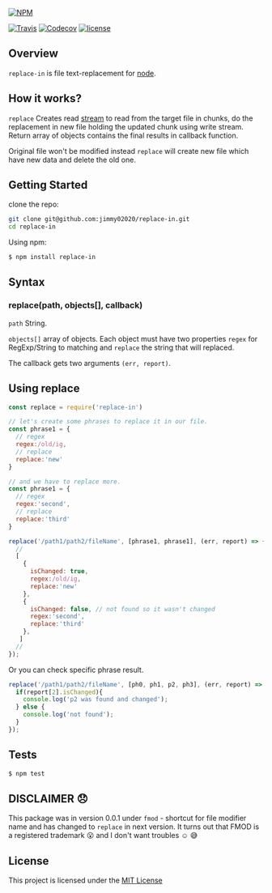 [![NPM](https://nodei.co/npm/replace-in.png?downloads=true&downloadRank=true&stars=true)](https://nodei.co/npm/replace-in/)

[![Travis](https://img.shields.io/travis/rust-lang/rust.svg)](https://travis-ci.org/Jimmy02020/replace-in)
[![Codecov](https://img.shields.io/codecov/c/github/codecov/example-python.svg)](https://codecov.io/gh/Jimmy02020/replace-in)
[![license](https://img.shields.io/github/license/mashape/apistatus.svg)](https://github.com/Jimmy02020/replace-in/blob/master/LICENSE)

Overview
--------
``replace-in`` is file text-replacement for [node](https://nodejs.org/en/).

How it works?
--------

``replace`` Creates read [stream](https://nodejs.org/api/stream.html) to read from the target file in chunks, do the replacement in new file holding the updated chunk using write stream.
Return array of objects contains the final results in callback function.

Original file won't be modified instead ``replace`` will create new file which have new data and delete the old one.

Getting Started
---------------

clone the repo:
```sh
git clone git@github.com:jimmy02020/replace-in.git
cd replace-in
```

Using npm:
```sh
$ npm install replace-in
```

Syntax
-------

### replace(path, objects[], callback)

``path`` String.

``objects[]`` array of objects. Each object must have two properties ``regex`` for RegExp/String to matching and ``replace`` the string that will replaced.

The callback gets two arguments ``(err, report)``.

Using replace
----------

```javascript
const replace = require('replace-in')

// let's create some phrases to replace it in our file.
const phrase1 = {
  // regex
  regex:/old/ig,
  // replace
  replace:'new'
}

// and we have to replace more.
const phrase1 = {
  // regex
  regex:'second',
  // replace
  replace:'third'
}

replace('/path1/path2/fileName', [phrase1, phrase1], (err, report) => {
  //
  [
    {
      isChanged: true,
      regex:/old/ig,
      replace:'new'
    },
    {
      isChanged: false, // not found so it wasn't changed
      regex:'second',
      replace:'third'
    },
   ]
  //
});
```
Or you can check specific phrase result.

```javascript
replace('/path1/path2/fileName', [ph0, ph1, p2, ph3], (err, report) => {
  if(report[2].isChanged){
    console.log('p2 was found and changed');
  } else {
    console.log('not found');
  }
});
```


Tests
-----

```sh
$ npm test
```

DISCLAIMER :disappointed:
------------------------
This package was in version 0.0.1 under `fmod` - shortcut for file modifier name and has changed to `replace` in next version.
It turns out that FMOD is a registered trademark :open_mouth: and I don't want troubles :relaxed: :sweat_smile:

License
-------

This project is licensed under the [MIT License](https://github.com/Jimmy02020/replace-in/blob/master/LICENSE)
